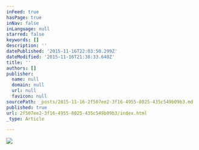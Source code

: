 ```yaml
---
inFeed: true
hasPage: true
inNav: false
inLanguage: null
starred: false
keywords: []
description: ''
datePublished: '2015-11-16T22:03:50.299Z'
dateModified: '2015-11-16T21:38:33.640Z'
title: ''
authors: []
publisher:
  name: null
  domain: null
  url: null
  favicon: null
sourcePath: _posts/2015-11-16-2f507ee2-3f16-4955-8025-435c549b09b3.md
published: true
url: 2f507ee2-3f16-4955-8025-435c549b09b3/index.html
_type: Article

---
```

![](https://the-grid-user-content.s3-us-west-2.amazonaws.com/10d8d114-58c2-4fe9-a69e-ce6c70692d4e.jpg)